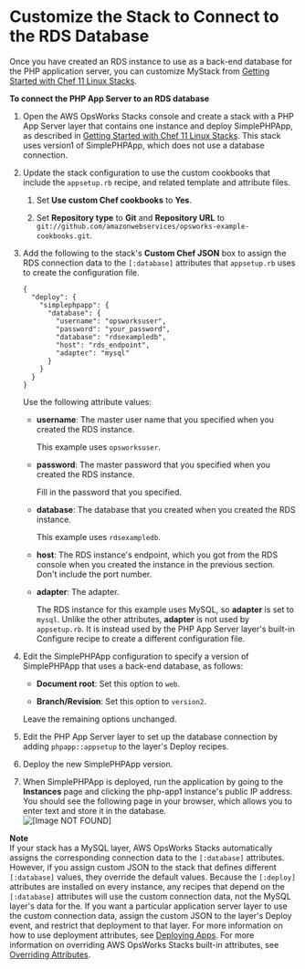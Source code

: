 # Customize the Stack to Connect to the RDS Database<a name="customizing-rds-connect-customize"></a>

Once you have created an RDS instance to use as a back\-end database for the PHP application server, you can customize MyStack from [Getting Started with Chef 11 Linux Stacks](gettingstarted.md)\.

**To connect the PHP App Server to an RDS database**

1. Open the AWS OpsWorks Stacks console and create a stack with a PHP App Server layer that contains one instance and deploy SimplePHPApp, as described in [Getting Started with Chef 11 Linux Stacks](gettingstarted.md)\. This stack uses version1 of SimplePHPApp, which does not use a database connection\. 

1. Update the stack configuration to use the custom cookbooks that include the `appsetup.rb` recipe, and related template and attribute files\.

   1. Set **Use custom Chef cookbooks** to **Yes**\.

   1. Set **Repository type** to **Git** and **Repository URL** to `git://github.com/amazonwebservices/opsworks-example-cookbooks.git`\.

1. Add the following to the stack's **Custom Chef JSON** box to assign the RDS connection data to the `[:database]` attributes that `appsetup.rb` uses to create the configuration file\.

   ```
   {
     "deploy": {
       "simplephpapp": {
         "database": {
           "username": "opsworksuser",
           "password": "your_password",
           "database": "rdsexampledb",
           "host": "rds_endpoint",
           "adapter": "mysql"
         }
       }
     }
   }
   ```

   Use the following attribute values:

   + **username**: The master user name that you specified when you created the RDS instance\.

     This example uses `opsworksuser`\.

   + **password**: The master password that you specified when you created the RDS instance\.

     Fill in the password that you specified\.

   + **database**: The database that you created when you created the RDS instance\.

     This example uses `rdsexampledb`\.

   + **host**: The RDS instance's endpoint, which you got from the RDS console when you created the instance in the previous section\. Don't include the port number\.

   + **adapter**: The adapter\.

     The RDS instance for this example uses MySQL, so **adapter** is set to `mysql`\. Unlike the other attributes, **adapter** is not used by `appsetup.rb`\. It is instead used by the PHP App Server layer's built\-in Configure recipe to create a different configuration file\.

1. Edit the SimplePHPApp configuration to specify a version of SimplePHPApp that uses a back\-end database, as follows:

   + **Document root**: Set this option to `web`\.

   + **Branch/Revision**: Set this option to `version2`\.

   Leave the remaining options unchanged\.

1. Edit the PHP App Server layer to set up the database connection by adding `phpapp::appsetup` to the layer's Deploy recipes\.

1. Deploy the new SimplePHPApp version\.

1. When SimplePHPApp is deployed, run the application by going to the **Instances** page and clicking the php\-app1 instance's public IP address\. You should see the following page in your browser, which allows you to enter text and store it in the database\.  
![\[Image NOT FOUND\]](http://docs.aws.amazon.com/opsworks/latest/userguide/images/gsb7.png)

**Note**  
If your stack has a MySQL layer, AWS OpsWorks Stacks automatically assigns the corresponding connection data to the `[:database]` attributes\. However, if you assign custom JSON to the stack that defines different `[:database]` values, they override the default values\. Because the `[:deploy]` attributes are installed on every instance, any recipes that depend on the `[:database]` attributes will use the custom connection data, not the MySQL layer's data for the\. If you want a particular application server layer to use the custom connection data, assign the custom JSON to the layer's Deploy event, and restrict that deployment to that layer\. For more information on how to use deployment attributes, see [Deploying Apps](workingapps-deploying.md)\. For more information on overriding AWS OpsWorks Stacks built\-in attributes, see [Overriding Attributes](workingcookbook-attributes.md)\.